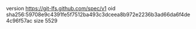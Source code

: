 version https://git-lfs.github.com/spec/v1
oid sha256:59708e9c4391fe5f7512ba493c3dceea8b972e2236b3ad66da6f4de4c96f57ac
size 5529
